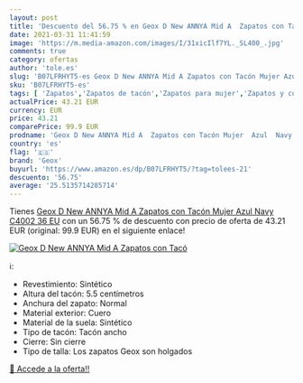 ```yaml
---
layout: post
title: 'Descuento del 56.75 % en Geox D New ANNYA Mid A  Zapatos con Tacó'
date: 2021-03-31 11:41:59
image: 'https://m.media-amazon.com/images/I/31xicIlf7YL._SL400_.jpg'
comments: true
category: ofertas
author: 'tole.es'
slug: 'B07LFRHYT5-es Geox D New ANNYA Mid A Zapatos con Tacón Mujer Azul Navy...'
sku: 'B07LFRHYT5-es'
tags: [ 'Zapatos','Zapatos de tacón','Zapatos para mujer','Zapatos y complementos','geox','zapatos', ]
actualPrice: 43.21 EUR
currency: EUR
price: 43.21
comparePrice: 99.9 EUR
prodname: 'Geox D New ANNYA Mid A  Zapatos con Tacón Mujer  Azul  Navy C4002   36 EU'
country: 'es'
flag: '🇪🇸'
brand: 'Geox'
buyurl: 'https://www.amazon.es/dp/B07LFRHYT5/?tag=tolees-21'
descuento: '56.75'
average: '25.5135714285714'
---
```


Tienes [Geox D New ANNYA Mid A  Zapatos con Tacón Mujer  Azul  Navy C4002   36 EU](https://www.amazon.es/dp/B07LFRHYT5/?tag=tolees-21) con un 56.75 % de descuento con precio de oferta de 43.21 EUR (original: 99.9 EUR) en el siguiente enlace!

[![Geox D New ANNYA Mid A  Zapatos con Tacó](https://m.media-amazon.com/images/I/31xicIlf7YL._SL400_.jpg)](https://www.amazon.es/dp/B07LFRHYT5/?tag=tolees-21)

ℹ️:

- Revestimiento: Sintético
- Altura del tacón: 5.5 centímetros
- Anchura del zapato: Normal
- Material exterior: Cuero
- Material de la suela: Sintético
- Tipo de tacón: Tacón ancho
- Cierre: Sin cierre
- Tipo de talla: Los zapatos Geox son holgados

[🛒 Accede a la oferta!!](https://www.amazon.es/dp/B07LFRHYT5/?tag=tolees-21)
